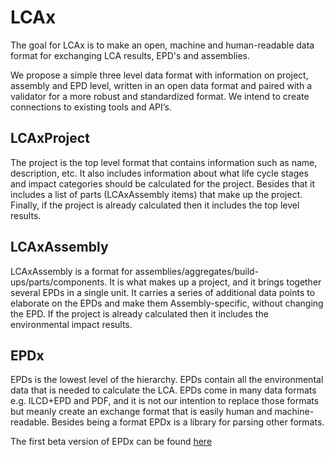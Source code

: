# LCAx

The goal for LCAx is to make an open, machine and human-readable data format for exchanging LCA results,
EPD's and assemblies. 

We propose a simple three level data format with information on project, assembly and EPD level,
written in an open data format and paired with a validator for a more robust and standardized format.
We intend to create connections to existing tools and API’s.

## LCAxProject

The project is the top level format that contains information such as name, description, etc.
It also includes information about what life cycle stages and impact categories should be calculated for the project.
Besides that it includes a list of parts (LCAxAssembly items) that make up the project.
Finally, if the project is already calculated then it includes the top level results.

## LCAxAssembly

LCAxAssembly is a format for assemblies/aggregates/build-ups/parts/components.
It is what makes up a project, and it brings together several EPDs in a single unit.
It carries a series of additional data points to elaborate on the EPDs and make them Assembly-specific,
without changing the EPD.
If the project is already calculated then it includes the environmental impact results.

## EPDx

EPDs is the lowest level of the hierarchy. EPDs contain all the environmental data that is needed to calculate the LCA.
EPDs come in many data formats e.g. ILCD+EPD and PDF, and it is not our intention to replace those formats but meanly
create an exchange format that is easily human and machine-readable.
Besides being a format EPDx is a library for parsing other formats.

The first beta version of EPDx can be found [here](https://epdx.kongsgaard.eu)